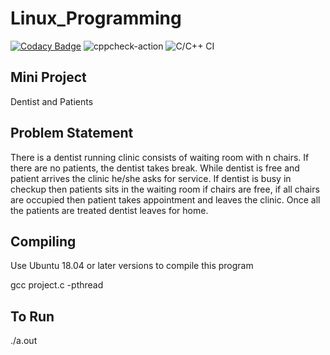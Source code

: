 # Linux_Programming

[![Codacy Badge](https://api.codacy.com/project/badge/Grade/05f8d14c09ba43f8be77937998e8af1b)](https://app.codacy.com/manual/99002678/Linux_Programming?utm_source=github.com&utm_medium=referral&utm_content=99002678/Linux_Programming&utm_campaign=Badge_Grade_Settings)
![cppcheck-action](https://github.com/99002678/Linux_Programming/workflows/cppcheck-action/badge.svg)
![C/C++ CI](https://github.com/99002678/Linux_Programming/workflows/C/C++%20CI/badge.svg?branch=master)

## Mini Project
Dentist and Patients

## Problem Statement

There is a dentist running clinic consists of waiting room with n chairs. If there are no patients, the dentist takes break. While dentist is free and patient arrives the clinic he/she asks for service. If dentist is busy in checkup then patients sits in the waiting room if chairs are free, if all chairs are occupied then patient takes appointment and leaves the clinic. Once all the patients are treated dentist leaves for home.

## Compiling

 Use Ubuntu 18.04 or later versions to compile this program
 
 gcc project.c -pthread
 
 ## To Run
 
 ./a.out






